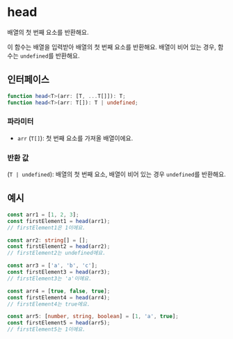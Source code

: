 # head

배열의 첫 번째 요소를 반환해요.

이 함수는 배열을 입력받아 배열의 첫 번째 요소를 반환해요. 배열이 비어 있는 경우, 함수는 `undefined`를 반환해요.

## 인터페이스

```typescript
function head<T>(arr: [T, ...T[]]): T;
function head<T>(arr: T[]): T | undefined;
```

### 파라미터

- `arr` (`T[]`): 첫 번째 요소를 가져올 배열이에요.

### 반환 값

(`T | undefined`): 배열의 첫 번째 요소, 배열이 비어 있는 경우 `undefined`를 반환해요.

## 예시

```typescript
const arr1 = [1, 2, 3];
const firstElement1 = head(arr1);
// firstElement1은 1이에요.

const arr2: string[] = [];
const firstElement2 = head(arr2);
// firstElement2는 undefined에요.

const arr3 = ['a', 'b', 'c'];
const firstElement3 = head(arr3);
// firstElement3는 'a'이에요.

const arr4 = [true, false, true];
const firstElement4 = head(arr4);
// firstElement4는 true에요.

const arr5: [number, string, boolean] = [1, 'a', true];
const firstElement5 = head(arr5);
// firstElement5는 1이에요.
```
